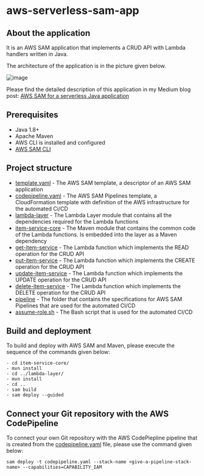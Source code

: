 # aws-serverless-sam-app

## About the application
It is an AWS SAM application that implements a CRUD API with Lambda handlers written in Java.

The architecture of the application is in the picture given below.

![image](https://miro.medium.com/max/1400/1*hkYSOC3c1xv9svTJOzgLsA.png)

Please find the detailed description of this application in my Medium blog post: [AWS SAM for a serverless Java application](https://medium.com/@rostyslav.myronenko/aws-sam-for-a-serverless-java-application-505e1d58a737)

## Prerequisites
- Java 1.8+
- Apache Maven
- AWS CLI is installed and configured
- [AWS SAM CLI](https://docs.aws.amazon.com/serverless-application-model/latest/developerguide/serverless-sam-cli-install.html)

## Project structure

- [template.yaml](template.yaml) - The AWS SAM template, a descriptor of an AWS SAM application
- [codepipeline.yaml](codepipeline.yaml) - The AWS SAM Pipelines template, a CloudFormation template with definition of the AWS infrastructure for the automated Ci/CD
- [lambda-layer](lambda-layer/) - The Lambda Layer module that contains all the dependencies required for the Lambda functions
- [item-service-core](item-service-core/) - The Maven module that contains the common code of the Lambda functions. Is embedded into the layer as a Maven dependency
- [get-item-service](get-item-service/) - The Lambda function which implements the READ operation for the CRUD API
- [put-item-service](put-item-service/) - The Lambda function which implements the CREATE operation for the CRUD API
- [update-item-service](update-item-service/) - The Lambda function which implements the UPDATE operation for the CRUD API
- [delete-item-service](delete-item-service/) - The Lambda function which implements the DELETE operation for the CRUD API
- [pipeline](pipeline/) - The folder that contains the specifications for AWS SAM Pipelines that are used for the automated CI/CD
- [assume-role.sh](assume-role.sh) - The Bash script that is used for the automated CI/CD

## Build and deployment

To build and deploy with AWS SAM and Maven, please execute the sequence of the commands given below:
```
- cd item-service-core/
- mvn install
- cd ../lambda-layer/
- mvn install
- cd ..
- sam build 
- sam deploy --guided
```

## Connect your Git repository with the AWS CodePipeline

To connect your own Git repository with the AWS CodePiepline pipeline that is created from the [codepipeline.yaml](codepipeline.yaml) file, please use the command given below:
```
sam deploy -t codepipeline.yaml --stack-name <give-a-pipeline-stack-name> --capabilities=CAPABILITY_IAM
```
